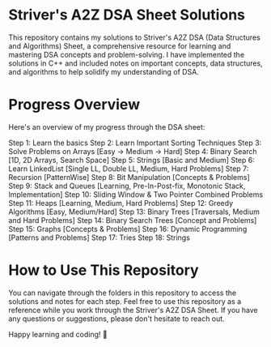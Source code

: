 
# Striver's A2Z DSA Sheet Solutions
This repository contains my solutions to Striver's A2Z DSA (Data Structures and Algorithms) Sheet, a comprehensive resource for learning and mastering DSA concepts and problem-solving. I have implemented the solutions in C++ and included notes on important concepts, data structures, and algorithms to help solidify my understanding of DSA.

# Progress Overview
Here's an overview of my progress through the DSA sheet:

Step 1: Learn the basics
Step 2: Learn Important Sorting Techniques
Step 3: Solve Problems on Arrays [Easy -> Medium -> Hard]
Step 4: Binary Search [1D, 2D Arrays, Search Space]
Step 5: Strings [Basic and Medium]
Step 6: Learn LinkedList [Single LL, Double LL, Medium, Hard Problems]
Step 7: Recursion [PatternWise]
Step 8: Bit Manipulation [Concepts & Problems]
Step 9: Stack and Queues [Learning, Pre-In-Post-fix, Monotonic Stack, Implementation]
Step 10: Sliding Window & Two Pointer Combined Problems
Step 11: Heaps [Learning, Medium, Hard Problems]
Step 12: Greedy Algorithms [Easy, Medium/Hard]
Step 13: Binary Trees [Traversals, Medium and Hard Problems]
Step 14: Binary Search Trees [Concept and Problems]
Step 15: Graphs [Concepts & Problems]
Step 16: Dynamic Programming [Patterns and Problems]
Step 17: Tries
Step 18: Strings


# How to Use This Repository
You can navigate through the folders in this repository to access the solutions and notes for each step. Feel free to use this repository as a reference while you work through the Striver's A2Z DSA Sheet. If you have any questions or suggestions, please don't hesitate to reach out.

Happy learning and coding! 🚀
